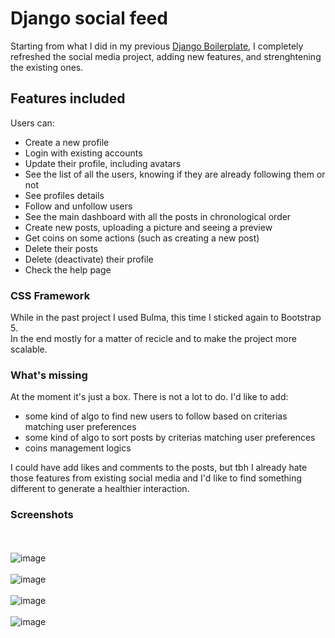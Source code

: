 # Django social feed
Starting from what I did in my previous [Django Boilerplate](https://github.com/carloocchiena/django_boilerplate), I completely refreshed the social media project, adding new features, and strenghtening the existing ones.

## Features included
Users can:
- Create a new profile
- Login with existing accounts
- Update their profile, including avatars
- See the list of all the users, knowing if they are already following them or not
- See profiles details
- Follow and unfollow users
- See the main dashboard with all the posts in chronological order
- Create new posts, uploading a picture and seeing a preview
- Get coins on some actions (such as creating a new post)
- Delete their posts
- Delete (deactivate) their profile
- Check the help page

### CSS Framework
While in the past project I used Bulma, this time I sticked again to Bootstrap 5.<br>
In the end mostly for a matter of recicle and to make the project more scalable.

### What's missing
At the moment it's just a box. There is not a lot to do.
I'd like to add:
- some kind of algo to find new users to follow based on criterias matching user preferences
- some kind of algo to sort posts by criterias matching user preferences
- coins management logics

I could have add likes and comments to the posts, but tbh I already hate those features from existing social media and I'd like to find something different to generate a healthier interaction.

### Screenshots
<br><br>
![image](https://user-images.githubusercontent.com/57464184/172599045-bebd4cd5-4b29-4a1f-8bfc-850c0677228b.png)
<br><br>
![image](https://user-images.githubusercontent.com/57464184/172599079-a14c464c-3186-4084-a817-fec1b11d3afe.png)
<br><br>
![image](https://user-images.githubusercontent.com/57464184/172599113-1711eb5c-6f88-4e55-a5ec-2122b888774d.png)
<br><br>
![image](https://user-images.githubusercontent.com/57464184/172599155-cdd5c964-f71a-4bbb-bcbc-4e16f5c89bb4.png)



